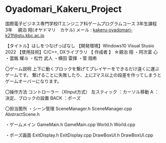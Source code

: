 # Oyadomari_Kakeru_Project
 
国際電子ビジネス専門学校ITエンジニア科ゲームプログラムコース 3年生課程　3年　
親泊 翔(オヤドマリ　カケル)
メール : kakeru-oyadomari-k21f@stu.kbc.ac.jp


【タイトル】はしをつなげっぱなし
【開発環境】Windows10 Visual Stusio 2022
【使用技術】C/C++, DXライブラリ
【 作成者 】 ☆親泊 翔
            ・阿次富 心
            ・當銘 耀斗
            ・松竹 武人
            ・横田 雷揮
            ・菅 翔希


〇ゲーム説明
上下に動くブロックを繋げてプレイヤーをできるだけ遠くに運ぶゲームです。
繋げることに失敗したり、上に2マス以上の段差を作ってしまうとゲームオーバーになります。

〇操作方法
コントローラー（XInput方式）
左スティック  ：カーソル移動
A            ：決定、ブロックの設置
BACK         ：ポーズ


〇担当箇所
・シーン管理
    SceneManager.h
    SceneManager.cpp
    AbstractScene.h

・ゲームメイン
    GameMain.h
    GameMain.cpp
    World.h
    World.cpp

・ポーズ画面
    ExitDisplay.h
    ExitDisplay.cpp
    DrawBoxUI.h
    DrawBoxUI.cpp